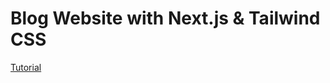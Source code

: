# Blog Website with Next.js & Tailwind CSS

[Tutorial](https://www.youtube.com/watch?v=1T3GF6endl8&t=5762s&ab_channel=DailyTuition)
